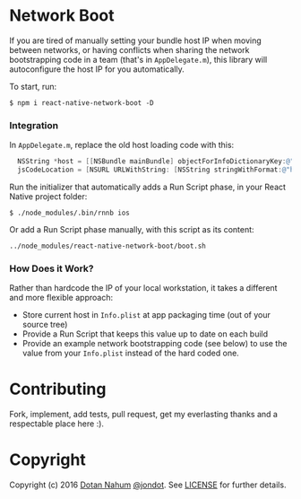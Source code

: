 # Network Boot

If you are tired of manually setting your bundle host IP when moving between networks, or having conflicts when sharing the network bootstrapping code in a team (that's in `AppDelegate.m`), this library will autoconfigure the host IP for you automatically.


To start, run:

```
$ npm i react-native-network-boot -D
```


### Integration

In `AppDelegate.m`, replace the old host loading code with this:

```objective-c
  NSString *host = [[NSBundle mainBundle] objectForInfoDictionaryKey:@"RNHost"];
  jsCodeLocation = [NSURL URLWithString: [NSString stringWithFormat:@"http://%@:8081/index.ios.bundle?platform=ios&dev=true", host]];
```

Run the initializer that automatically adds a Run Script phase, in your React Native project folder:

```
$ ./node_modules/.bin/rnnb ios
```

Or add a Run Script phase manually, with this script as its content:

```
../node_modules/react-native-network-boot/boot.sh
```

### How Does it Work?

Rather than hardcode the IP of your local workstation, it takes a different and more flexible approach:

* Store current host in `Info.plist` at app packaging time (out of your source tree)
* Provide a Run Script that keeps this value up to date on each build
* Provide an example network bootstrapping code (see below) to use the value from your `Info.plist` instead of the hard coded one.



# Contributing

Fork, implement, add tests, pull request, get my everlasting thanks and a respectable place here :).

# Copyright

Copyright (c) 2016 [Dotan Nahum](http://gplus.to/dotan) [@jondot](http://twitter.com/jondot). See [LICENSE](LICENSE.txt) for further details.
